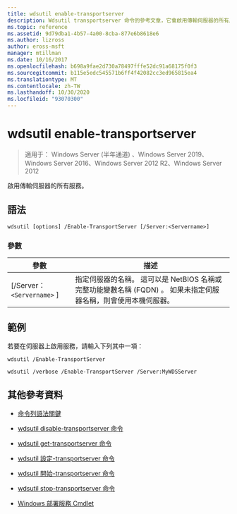 ```yaml
---
title: wdsutil enable-transportserver
description: Wdsutil transportserver 命令的參考文章，它會啟用傳輸伺服器的所有服務。
ms.topic: reference
ms.assetid: 9d79dba1-4b57-4a00-8cba-877e6b8618e6
ms.author: lizross
author: eross-msft
manager: mtillman
ms.date: 10/16/2017
ms.openlocfilehash: b698a9fae2d730a78497fffe52dc91a68175f0f3
ms.sourcegitcommit: b115e5edc545571b6ff4f42082cc3ed965815ea4
ms.translationtype: MT
ms.contentlocale: zh-TW
ms.lasthandoff: 10/30/2020
ms.locfileid: "93070300"
---
```

# <a name="wdsutil-enable-transportserver"></a>wdsutil enable-transportserver

> 適用于： Windows Server (半年通道) 、Windows Server 2019、Windows Server 2016、Windows Server 2012 R2、Windows Server 2012

啟用傳輸伺服器的所有服務。

## <a name="syntax"></a>語法

```
wdsutil [options] /Enable-TransportServer [/Server:<Servername>]
```

### <a name="parameters"></a>參數

| 參數 | 描述 |
|--|--|
| [/Server： `<Servername>` ] | 指定伺服器的名稱。 這可以是 NetBIOS 名稱或完整功能變數名稱 (FQDN) 。 如果未指定伺服器名稱，則會使用本機伺服器。 |

## <a name="examples"></a>範例

若要在伺服器上啟用服務，請輸入下列其中一項：

```
wdsutil /Enable-TransportServer
```

```
wdsutil /verbose /Enable-TransportServer /Server:MyWDSServer
```

## <a name="additional-references"></a>其他參考資料

- [命令列語法關鍵](command-line-syntax-key.md)

- [wdsutil disable-transportserver 命令](wdsutil-disable-transportserver.md)

- [wdsutil get-transportserver 命令](wdsutil-get-transportserver.md)

- [wdsutil 設定-transportserver 命令](wdsutil-set-transportserver.md)

- [wdsutil 開始-transportserver 命令](wdsutil-start-transportserver.md)

- [wdsutil stop-transportserver 命令](wdsutil-stop-transportserver.md)

- [Windows 部署服務 Cmdlet](/powershell/module/wds)
